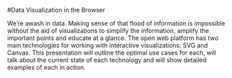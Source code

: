 #Data Visualization in the Browser

We’re awash in data. Making sense of that flood of information is impossible without the aid of visualizations to simplify the information, amplify the important points and educate at a glance. The open web platform has two main technologies for working with interactive visualizations: SVG and Canvas. This presentation will outline the optimal use cases for each, will talk about the current state of each technology and will show detailed examples of each in action.
